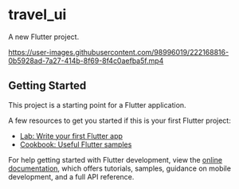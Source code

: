 # travel_ui

A new Flutter project.


https://user-images.githubusercontent.com/98996019/222168816-0b5928ad-7a27-414b-8f69-8f4c0aefba5f.mp4


## Getting Started

This project is a starting point for a Flutter application.

A few resources to get you started if this is your first Flutter project:

- [Lab: Write your first Flutter app](https://docs.flutter.dev/get-started/codelab)
- [Cookbook: Useful Flutter samples](https://docs.flutter.dev/cookbook)

For help getting started with Flutter development, view the
[online documentation](https://docs.flutter.dev/), which offers tutorials,
samples, guidance on mobile development, and a full API reference.
